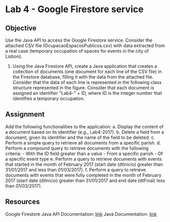# Lab 4 - Google Firestore service

## Objective
Use the Java API to access the Google Firestore service.
Consider the attached CSV file (OcupacaoEspacosPublicos.csv) with data extracted from a real case (temporary occupation of spaces for events in the city of Lisbon).
1. Using the Java Firestore API, create a Java application that creates a collection of documents (one document for each line of the CSV file) in the Firestore database, filling it with the data from the attached file. Consider that the data of each line is represented in the following class structure represented in the figure. Consider that each document is assigned an identifier "Lab4-" + ID, where ID is the integer number that identifies a temporary occupation.

## Assignment
Add the following functionalities to the application:
a. Display the content of a document based on its identifier (e.g., Lab4-2017).
b. Delete a field from a document, given its identifier and the name of the field to be deleted.
c. Perform a simple query to retrieve all documents from a specific parish.
d. Perform a compound query to retrieve documents with the following criteria:
    - With the ID field greater than a value
    - From a specific parish
    - Of a specific event type
e. Perform a query to retrieve documents with events that started in the month of February 2017 (start date (dtInicio) greater than 31/01/2017 and less than 01/03/2017).
f. Perform a query to retrieve documents with events that were fully completed in the month of February 2017 (start date (dtInicio) greater than 31/01/2017 and end date (dtFinal) less than 01/03/2017).

## Resources
Google Firestore Java API Documentation: [link](https://firebase.google.com/docs/firestore/quickstart)
Java Documentation: [link](https://docs.oracle.com/en/java/)